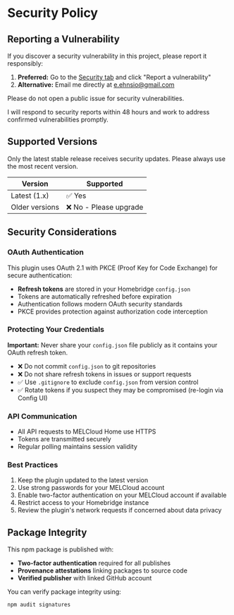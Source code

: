 # Security Policy

## Reporting a Vulnerability

If you discover a security vulnerability in this project, please report it responsibly:

1. **Preferred:** Go to the [Security tab](https://github.com/eehnsio/homebridge-melcloud-home/security) and click "Report a vulnerability"
2. **Alternative:** Email me directly at e.ehnsio@gmail.com

Please do not open a public issue for security vulnerabilities.

I will respond to security reports within 48 hours and work to address confirmed vulnerabilities promptly.

## Supported Versions

Only the latest stable release receives security updates. Please always use the most recent version.

| Version | Supported          |
| ------- | ------------------ |
| Latest (1.x)   | ✅ Yes             |
| Older versions | ❌ No - Please upgrade |

## Security Considerations

### OAuth Authentication

This plugin uses OAuth 2.1 with PKCE (Proof Key for Code Exchange) for secure authentication:
- **Refresh tokens** are stored in your Homebridge `config.json`
- Tokens are automatically refreshed before expiration
- Authentication follows modern OAuth security standards
- PKCE provides protection against authorization code interception

### Protecting Your Credentials

**Important:** Never share your `config.json` file publicly as it contains your OAuth refresh token.

- ❌ Do not commit `config.json` to git repositories
- ❌ Do not share refresh tokens in issues or support requests
- ✅ Use `.gitignore` to exclude `config.json` from version control
- ✅ Rotate tokens if you suspect they may be compromised (re-login via Config UI)

### API Communication

- All API requests to MELCloud Home use HTTPS
- Tokens are transmitted securely
- Regular polling maintains session validity

### Best Practices

1. Keep the plugin updated to the latest version
2. Use strong passwords for your MELCloud account
3. Enable two-factor authentication on your MELCloud account if available
4. Restrict access to your Homebridge instance
5. Review the plugin's network requests if concerned about data privacy

## Package Integrity

This npm package is published with:
- **Two-factor authentication** required for all publishes
- **Provenance attestations** linking packages to source code
- **Verified publisher** with linked GitHub account

You can verify package integrity using:
```bash
npm audit signatures
```

